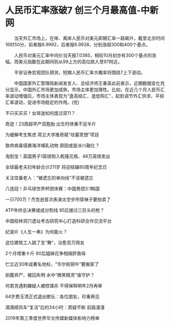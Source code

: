 # 人民币汇率涨破7 创三个月最高值-中新网

　　当天外汇市场上，在岸、离岸人民币对美元即期汇率一路飙升，截至北京时间16时50分，前者报6.9992，后者报6.9938，分别涨超300和400个基点。

　　人民币对美元汇率中间价当天报7.0385，相较10月初亦有300个基点的涨幅，而美元指数在此期间则从99上方的高位跌入至97附近。

　　平安证券宏观团队预测，短期人民币汇率大概率将围绕7上下波动。

　　中国国家外汇管理局新闻发言人、总经济师王春英此前表示，近期数据变化充分显示，中国外汇市场更加成熟，市场主体更加理性。比如，在近几个月人民币汇率波动增强后，市场主体表现为“逢高结汇、逢低购汇”，起到调节外汇供求、平抑汇率波动，促进市场稳定的作用。(完)

不只买买买！女球迷如何度过双11？

奇迹！23周超早产双胞胎 出生时体重不足半斤

为缓解考生焦虑 荷兰大学推奇葩“坟墓冥想”项目

致命病毒侵袭海洋哺乳动物 原因或是冰川融化？

淘到宝！英国男子1英镑购入乾隆花瓶、48万英镑卖出

全球最老夫妇年龄合计211岁 将迎结婚80周年纪念日

关注空巢老人：“被遗忘的单向线”不该被遗忘

八连冠！乒乓球世界杯团体赛：中国男团3:1韩国

一只700万？杰克逊首次表演太空步所穿袜子要拍卖了

ATP年终总决赛或成分割线 95后接过三巨头的枪？

中国桂林洞穴遗址考古研究中心打造科研合作交流平台

纪录片《人生一串》为何能火？ 

这位建筑工人跳了支“舞”，治愈百万网友

2个月增重十斤 90后姐妹花争相捐肝救母

伫立近30年成著名地标，“华尔街铜牛”要搬家了

剖腹弃尸、被囚失明 水中“微笑精灵”谁守护？

何君尧遇刺嫌疑人被控谋杀 不得保释明年2月再审

64岁费玉清正式退出歌坛：各位朋友，珍重再见

滴滴顺风车“复活”后的34小时：质疑不断 前路漫漫

2019年第三季度世界华文传媒新媒体影响力榜单
